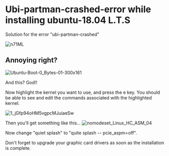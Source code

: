 # Ubi-partman-crashed-error while installing ubuntu-18.04 L.T.S
Solution for the error "ubi-partman-crashed"



![n71ML](https://user-images.githubusercontent.com/30818966/54477366-09673e00-482d-11e9-81ed-baa3d1eb29e3.png)
## Annoying right?



![Ubuntu-Boot-0_Bytes-01-300x161](https://user-images.githubusercontent.com/30818966/54477377-37e51900-482d-11e9-87b0-05b51ff2dea4.png)


And this? God!!

Now highlight the kernel you want to use, and press the e key. You should be able to see and edit the commands associated with the highlighted kernel.

![1_jGfp94oHM5vgpcMJuiaeSw](https://user-images.githubusercontent.com/30818966/54477397-68c54e00-482d-11e9-9c7a-5bfe91c5a757.jpeg)

Then you'll get something like this...
![nomodeset_Linux_HC_ASM_04](https://user-images.githubusercontent.com/30818966/54477400-767ad380-482d-11e9-8f78-5444d2dc385e.png)

Now change "quiet splash" to "quite splash -- pcie_aspm=off".

Don't forget to upgrade your graphic card drivers as soon as the installation is complete.






